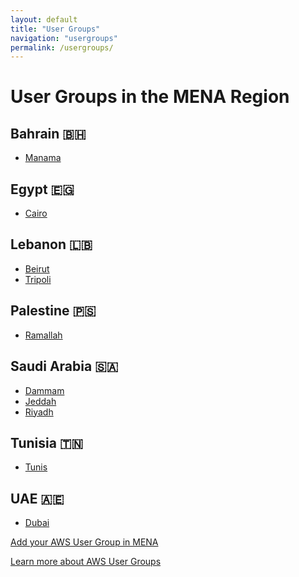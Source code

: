 ```yaml
---
layout: default
title: "User Groups"
navigation: "usergroups"
permalink: /usergroups/
---
```


<div class="container">
  <h1 class="mt-4 mb-4">User Groups in the MENA Region</h1>
  <div class="row">
    <div class="col-sm-4">
      <h2>Bahrain 🇧🇭</h2>
      <ul>
        <li>
          <a href="https://www.meetup.com/AWS-Bahrain-User-Group/">Manama</a>
        </li>
      </ul>
    </div>
    <div class="col-sm-4">
      <h2>Egypt 🇪🇬</h2>
      <ul>
        <li><a href="https://www.meetup.com/awsegyptmeetup/">Cairo</a></li>
      </ul>
    </div>
    <div class="col-sm-4">
      <h2>Lebanon 🇱🇧</h2>
      <ul>
        <li><a href="https://www.meetup.com/AWS-Lebanon/">Beirut</a></li>
        <li><a href="https://www.meetup.com/AWS-Lebanon/">Tripoli</a></li>
      </ul>
    </div>
  </div>
  <div class="row">
    <div class="col-sm-4">
      <h2>Palestine 🇵🇸</h2>
      <ul>
        <li>
          <a href="https://www.facebook.com/awspalestine/">Ramallah</a>
        </li>
      </ul>
      <h2>Saudi Arabia 🇸🇦</h2>
      <ul>
        <li><a href="https://www.meetup.com/Dammam-AWS/">Dammam</a></li>
        <li>
          <a href="https://www.meetup.com/AWS-Jeddah-User-Group/">Jeddah</a>
        </li>
        <li>
          <a href="https://www.meetup.com/AWS-Saudi-user-group/">Riyadh</a>
        </li>
      </ul>
    </div>
    <div class="col-sm-4">
      <h2>Tunisia 🇹🇳</h2>
      <ul>
        <li>
          <a href="https://www.meetup.com/AWS-User-Group-Reykjavik/">Tunis</a>
        </li>
      </ul>
    </div>
  </div>
  <div class="row">
    <div class="col-sm-4">
      <h2>UAE 🇦🇪</h2>
      <ul>
        <li><a href="https://www.meetup.com/AWS-Dubai/">Dubai</a></li>
      </ul>
    </div>
  </div>
  <p>
    <a
      href="https://github.com/aws-mena-community/awsmena.community/edit/master/docs/usergroups.md"
      >Add your AWS User Group in MENA</a
    >
  </p>
  <p>
    <a href="https://aws.amazon.com/developer/community/usergroups/middle-east/"
      >Learn more about AWS User Groups</a
    >
  </p>
</div>
